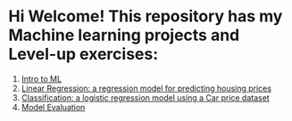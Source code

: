 # Hi Welcome! This repository has my Machine learning projects and Level-up exercises:
1. [Intro to ML](https://github.com/camilapulido/MachineLearning_projects/blob/d9bbef024e88982da547d939afd3fe6c43db7c22/ML_Exercises/Ch1_Intro_Homework.ipynb)
2. [Linear Regression: a regression model for predicting housing prices](https://github.com/camilapulido/MachineLearning_projects/blob/d9bbef024e88982da547d939afd3fe6c43db7c22/ML_Exercises/Ch2_Linear%20regression_Homework.ipynb)
3. [Classification: a logistic regression model using a Car price dataset](https://github.com/camilapulido/MachineLearning_projects/blob/d9bbef024e88982da547d939afd3fe6c43db7c22/ML_Exercises/Ch03_Classification_Homework.ipynb)
4. [Model Evaluation](https://github.com/camilapulido/MachineLearning_projects/blob/d9bbef024e88982da547d939afd3fe6c43db7c22/ML_Exercises/Ch04_EvaluationMetrics_Homework.ipynb)
  
  


